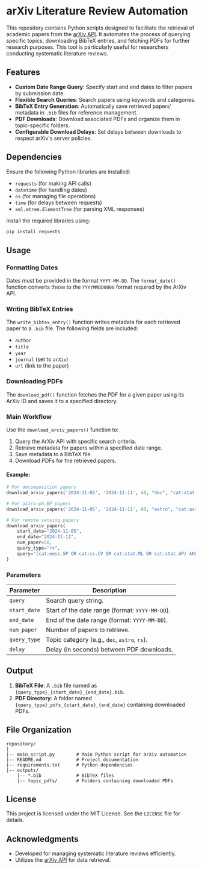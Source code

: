 # arXiv Literature Review Automation

This repository contains Python scripts designed to facilitate the retrieval of academic papers from the [arXiv API](https://arxiv.org/help/api/). It automates the process of querying specific topics, downloading BibTeX entries, and fetching PDFs for further research purposes. This tool is particularly useful for researchers conducting systematic literature reviews.

## Features

- **Custom Date Range Query**: Specify start and end dates to filter papers by submission date.
- **Flexible Search Queries**: Search papers using keywords and categories.
- **BibTeX Entry Generation**: Automatically save retrieved papers' metadata in `.bib` files for reference management.
- **PDF Downloads**: Download associated PDFs and organize them in topic-specific folders.
- **Configurable Download Delays**: Set delays between downloads to respect arXiv's server policies.

## Dependencies

Ensure the following Python libraries are installed:

- `requests` (for making API calls)
- `datetime` (for handling dates)
- `os` (for managing file operations)
- `time` (for delays between requests)
- `xml.etree.ElementTree` (for parsing XML responses)

Install the required libraries using:
```bash
pip install requests
```

## Usage

### Formatting Dates
Dates must be provided in the format `YYYY-MM-DD`. The `format_date()` function converts these to the `YYYYMMDD0000` format required by the ArXiv API.

### Writing BibTeX Entries
The `write_bibtex_entry()` function writes metadata for each retrieved paper to a `.bib` file. The following fields are included:
- `author`
- `title`
- `year`
- `journal` (set to `arXiv`)
- `url` (link to the paper)

### Downloading PDFs
The `download_pdf()` function fetches the PDF for a given paper using its ArXiv ID and saves it to a specified directory.

### Main Workflow
Use the `download_arxiv_papers()` function to:
1. Query the ArXiv API with specific search criteria.
2. Retrieve metadata for papers within a specified date range.
3. Save metadata to a BibTeX file.
4. Download PDFs for the retrieved papers.

#### Example:
```python
# For decomposition papers
download_arxiv_papers('2024-11-05', '2024-11-11', 40, "dec", "cat:stat.ML OR cat:stat.ME AND (all:decomposition OR all:singular OR all:Fourier OR all:component OR all:factorization)")

# For astro-ph.EP papers
download_arxiv_papers('2024-11-05', '2024-11-11', 60, "astro", "cat:astro-ph.EP")

# For remote sensing papers
download_arxiv_papers(
    start_date="2024-11-05",
    end_date="2024-11-11",
    num_paper=50,
    query_type="rs",
    query="(cat:eess.SP OR cat:cs.CV OR cat:stat.ML OR cat:stat.AP) AND all:\"remote sensing\""
)
```

### Parameters
| Parameter     | Description                                    |
|---------------|------------------------------------------------|
| `query`       | Search query string.                          |
| `start_date`  | Start of the date range (format: `YYYY-MM-DD`).|
| `end_date`    | End of the date range (format: `YYYY-MM-DD`).  |
| `num_paper`   | Number of papers to retrieve.                 |
| `query_type`  | Topic category (e.g., `dec`, `astro`, `rs`).   |
| `delay`       | Delay (in seconds) between PDF downloads.      |

## Output

1. **BibTeX File**: A `.bib` file named as `{query_type}_{start_date}_{end_date}.bib`.
2. **PDF Directory**: A folder named `{query_type}_pdfs_{start_date}_{end_date}` containing downloaded PDFs.

## File Organization

```
repository/
|
|-- main_script.py        # Main Python script for arXiv automation
|-- README.md             # Project documentation
|-- requirements.txt      # Python dependencies
|-- outputs/
    |-- *.bib             # BibTeX files
    |-- topic_pdfs/       # Folders containing downloaded PDFs
```

## License

This project is licensed under the MIT License. See the `LICENSE` file for details.

## Acknowledgments

- Developed for managing systematic literature reviews efficiently.
- Utilizes the [arXiv API](https://arxiv.org/help/api/) for data retrieval.

